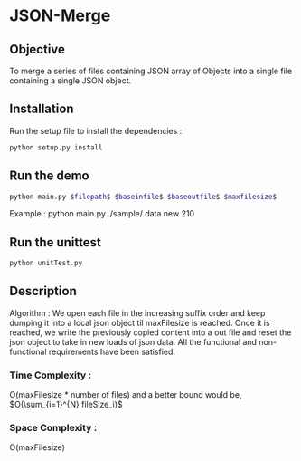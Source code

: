 # JSON-Merge

## Objective 
To merge a series of files containing JSON array of Objects into a single file containing a single JSON object. 

## Installation
Run the setup file to install the dependencies : 

```bash
python setup.py install
```

## Run the demo

```bash
python main.py $filepath$ $baseinfile$ $baseoutfile$ $maxfilesize$
```
Example : python main.py ./sample/ data new 210 


## Run the unittest 

```bash
python unitTest.py
```
## Description 

Algorithm : We open each file in the increasing suffix order and keep dumping it into a local json object til maxFilesize is reached. Once it is reached, we write the previously copied content into a out file and reset the json object to take in new loads of json data. 
All the functional and non-functional requirements have been satisfied. 

### Time Complexity : 

O(maxFilesize * number of files) and a better bound would be, $O(\sum_{i=1}^{N} fileSize_i)$

### Space Complexity : 

O(maxFilesize)

